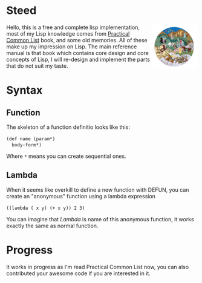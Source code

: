 # Steed
<img src="logo.png?raw=true" align="right" alt="" weight="120" height="120"/>Hello, this is a free and complete lisp implementation, most of my Lisp knowledge comes from [Practical Common List](https://gigamonkeys.com/book/) book,
and some old memories. All of these make up my impression on Lisp.
The main reference manual is that book which contains core design and core concepts of Lisp, I will re-design and implement the parts that do not suit my taste.


# Syntax
## Function
The skeleton of a function definitio looks like this:
```
(def name (param*)
  body-form*)
```
Where `*` means you can create sequential ones.

## Lambda
When it seems like overkill to define a new function with DEFUN, you can create an "anonymous" function using a lambda expression
```
((lambda ( x y) (+ x y)) 2 3)
```
You can imagine that *Lambda* is name of this anonymous function, it works exactly the same as normal function.
# Progress
It works in progress as I'm read Practical Common List now, you can also contributed your awesome code if you are interested in it.